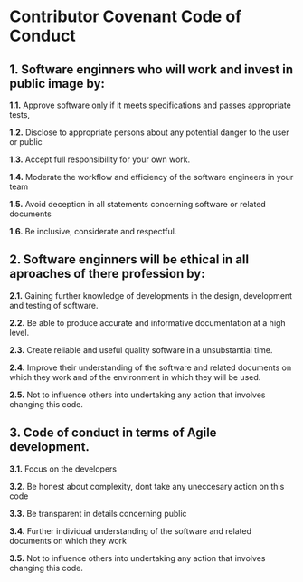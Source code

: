 # Contributor Covenant Code of Conduct

## 1. Software enginners who will work and invest in public image by:

**1.1.** Approve software only if it meets specifications and passes appropriate tests, 

**1.2.**  Disclose to appropriate persons about any potential danger to the user or public

**1.3.** Accept full responsibility for your own work.

**1.4.** Moderate the workflow and efficiency of the software engineers in your team

**1.5.** Avoid deception in all statements concerning software or related documents

**1.6.** Be inclusive, considerate and respectful.

## 2. Software enginners will be ethical in all aproaches of there profession by:

**2.1.** Gaining further knowledge of developments in the design, development and testing of software.

**2.2.** Be able to produce accurate and informative documentation at a high level.

**2.3.** Create reliable and useful quality software in a unsubstantial time.

**2.4.** Improve their understanding of the software and related documents on which they work and of the environment in which they will be used.

**2.5.** Not to influence others into undertaking any action that involves changing this code.

## 3. Code of conduct in terms of Agile development.

**3.1.** Focus on the developers

**3.2.** Be honest about complexity, dont take any uneccesary action on this code 

**3.3.** Be transparent in details concerning public

**3.4.** Further individual understanding of the software and related documents on which they work

**3.5.** Not to influence others into undertaking any action that involves changing this code.
